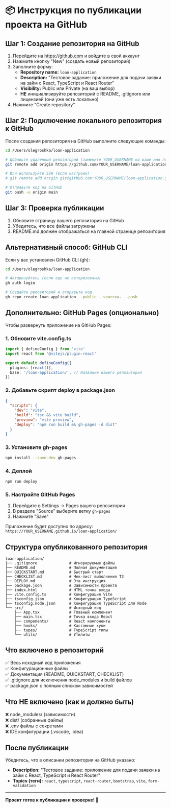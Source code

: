 # 📦 Инструкция по публикации проекта на GitHub

## Шаг 1: Создание репозитория на GitHub

1. Перейдите на https://github.com и войдите в свой аккаунт
2. Нажмите кнопку "New" (создать новый репозиторий)
3. Заполните форму:
   - **Repository name:** `loan-application`
   - **Description:** "Тестовое задание: приложение для подачи заявки на займ с React, TypeScript и React Router"
   - **Visibility:** Public или Private (на ваш выбор)
   - **НЕ** инициализируйте репозиторий с README, .gitignore или лицензией (они уже есть локально)
4. Нажмите "Create repository"

## Шаг 2: Подключение локального репозитория к GitHub

После создания репозитория на GitHub выполните следующие команды:

```bash
cd /Users/olegroshka/loan-application

# Добавьте удаленный репозиторий (замените YOUR_USERNAME на ваше имя пользователя)
git remote add origin https://github.com/YOUR_USERNAME/loan-application.git

# Или используйте SSH (если настроен)
# git remote add origin git@github.com:YOUR_USERNAME/loan-application.git

# Отправьте код на GitHub
git push -u origin main
```

## Шаг 3: Проверка публикации

1. Обновите страницу вашего репозитория на GitHub
2. Убедитесь, что все файлы загружены
3. README.md должен отображаться на главной странице репозитория

## Альтернативный способ: GitHub CLI

Если у вас установлен GitHub CLI (gh):

```bash
cd /Users/olegroshka/loan-application

# Авторизуйтесь (если еще не авторизованы)
gh auth login

# Создайте репозиторий и отправьте код
gh repo create loan-application --public --source=. --push
```

## Дополнительно: GitHub Pages (опционально)

Чтобы развернуть приложение на GitHub Pages:

### 1. Обновите vite.config.ts

```typescript
import { defineConfig } from 'vite'
import react from '@vitejs/plugin-react'

export default defineConfig({
  plugins: [react()],
  base: '/loan-application/', // Название вашего репозитория
})
```

### 2. Добавьте скрипт deploy в package.json

```json
{
  "scripts": {
    "dev": "vite",
    "build": "tsc && vite build",
    "preview": "vite preview",
    "deploy": "npm run build && gh-pages -d dist"
  }
}
```

### 3. Установите gh-pages

```bash
npm install --save-dev gh-pages
```

### 4. Деплой

```bash
npm run deploy
```

### 5. Настройте GitHub Pages

1. Перейдите в Settings → Pages вашего репозитория
2. В разделе "Source" выберите ветку `gh-pages`
3. Нажмите "Save"

Приложение будет доступно по адресу: `https://YOUR_USERNAME.github.io/loan-application/`

## Структура опубликованного репозитория

```
loan-application/
├── .gitignore              # Игнорируемые файлы
├── README.md               # Полная документация
├── QUICKSTART.md           # Быстрый старт
├── CHECKLIST.md            # Чек-лист выполнения ТЗ
├── DEPLOY.md               # Эта инструкция
├── package.json            # Зависимости проекта
├── index.html              # HTML точка входа
├── vite.config.ts          # Конфигурация Vite
├── tsconfig.json           # Конфигурация TypeScript
├── tsconfig.node.json      # Конфигурация TypeScript для Node
└── src/                    # Исходный код
    ├── App.tsx             # Главный компонент
    ├── main.tsx            # Точка входа React
    ├── components/         # React компоненты
    ├── hooks/              # Кастомные хуки
    ├── types/              # TypeScript типы
    └── utils/              # Утилиты
```

## Что включено в репозиторий

✅ Весь исходный код приложения  
✅ Конфигурационные файлы  
✅ Документация (README, QUICKSTART, CHECKLIST)  
✅ .gitignore для исключения node_modules и build файлов  
✅ package.json с полным списком зависимостей  

## Что НЕ включено (как и должно быть)

❌ node_modules/ (зависимости)  
❌ dist/ (собранные файлы)  
❌ .env файлы с секретами  
❌ IDE конфигурации (.vscode, .idea)  

## После публикации

Убедитесь, что в описании репозитория на GitHub указано:

- **Description:** "Тестовое задание: приложение для подачи заявки на займ с React, TypeScript и React Router"
- **Topics (теги):** `react`, `typescript`, `react-router`, `bootstrap`, `vite`, `form-validation`

---

**Проект готов к публикации и проверке! 🚀**

